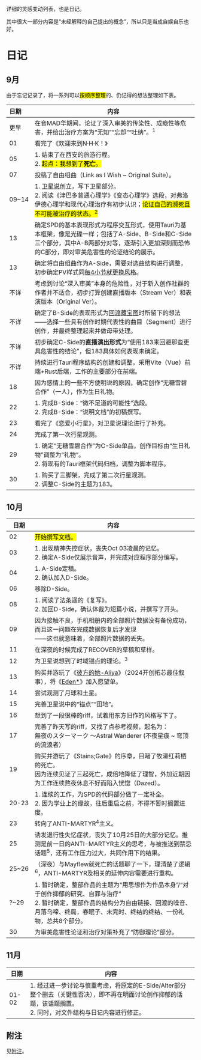 详细的灵感变动列表，也是日记。

其中很大一部分内容是“未经解释的自己提出的概念”，所以只是当成自娱自乐也好。

# 日记

## 9月

由于忘记记录了，将一系列可以<mark>按顺序整理</mark>的、仍记得的想法整理如下表。

|日期|内容|
|:--|--|
|更早|在音MAD华期间，论证了深入审美的传染性、成瘾性等危害，并给出治疗方案为“无知”“忘却”“吐纳”。<sup>1</sup>|
|01|看完了《欢迎来到N·H·K！》|
|05|1. 结束了在西安的旅游行程。<br>2. <mark>起点：我想到了**死亡**。</mark>|
|07|投稿了自由组曲（Link as I Wish ~ Original Suite）。|
|09~14|1. [卫星说](./theory/sate-theory.md)创立，写下卫星部分。<br>2. 阅读《津巴多普通心理学》《变态心理学》选段，对弗洛伊德心理学和现代心理治疗有初步认识；<mark>论证自己的濒死且不可能被治疗的状态。<sup>2</sup></mark>|
|13|确定SPD的基本表现形式为程序交互形式，使用Tauri为基本框架，像是光碟一样；包括了A-Side、B-Side和C-Side三个部分，其中A-B两部分对等，逐渐引入更加深刻而恐怖的C部分，即对审美危害性的论证结论的展示。|
|13|确定将自由组曲作为A-Side，需要对选曲结构进行调整，初步确定PV样式同[每4小节就更换风格](https://www.bilibili.com/video/BV15N4y1B7Wx)。|
|不详|考虑到讨论“深入审美”本身的危险性，对于新入创作社群的作者并不适合，初步打算创建直播版本（Stream Ver）和表演版本（Original Ver）。|
|不详|确定了B-Side的表现形式为[回渡藏宝图](https://lachrymal.net/bxm2021/)时所留下的想法——选择一些具有创作时期代表性的曲目（Segment）进行创作，并最终整理起来并做母带处理。|
|不详|初步确定C-Side的**直播演出形式**为“使用183来回避那些更具危害性的结论”，但183具体如何表现未确定。|
|不详|持续进行Tauri程序结构的创建和调整，采用Vite（Vue）前端+Rust后端，工作的主要部分在前端。|
|18|因为感情上的一些不方便明说的原因，确定创作“无糖雪碧合作”（一人），作为生日礼物。|
|22|1. 完成B-Side：“微不足道的可能性”选段。<br>2. 完成B-Side：“说明文档”的初稿撰写。|
|23|看完了《恋爱小行星》，对卫星说理论进行了补充。|
|24|完成了第一次行星观测。|
|29|1. 确定“无糖雪碧合作”为C-Side单品，创作目标由“生日礼物”调整为“礼物”。<br>2. 将现有的Tauri框架代码归档，调整为脚本程序。|
|30|1. 购买了三脚架，完成了第二次行星观测。<br>2. 调整C-Side的主题为183。|

## 10月

|日期|内容|
|--|--|
|02|<mark>开始撰写文档。</mark>|
|03|1. 出现精神失控症状，丧失Oct 03凌晨的记忆。<br>2. 确定A-Side仅展示音声，并完成对应程序部分编写。|
|04|1. A-Side定稿。<br>2. 确认加入D-Side。|
|06|移除D-Side。|
|08|1. 阅读了法条遥的《复写》。<br>2. 加回D-Side，确认体裁为短篇小说，并撰写了开头。|
|09|因为接触不良，手机相册内的全部照片数据没有备份成功，而且这一问题在完成数据恢复后才发现<br>——这也就意味着，全部照片数据的丢失。|
|11|在深夜的时候完成了RECOVER的草稿和草样。|
|12|为卫星说想到了时域锚点的理论。<sup>3</sup>|
|13|购买并游玩了《[彼方的她-Aliya](https://store.steampowered.com/app/2704110/Aliya/)》（2024开创拓芯最佳叙事），将《[Eden*](https://store.steampowered.com/app/315810/eden/)》加入愿望单。|
|14|尝试观测了月球和土星。|
|15|完善卫星说中的“锚点”“田地”。|
|16|想到了一段很棒的riff，试着用东方旧作的风格写下了。|
|17|完善了昨天写的riff，又找了点参考视频，起名为：<br>無夜のスターマーク ～Astral Wanderer (不夜星痕 ~ 穹顶的流浪者）|
|19|购买并游玩了《Stains;Gate》的序章，目睹了牧濑红莉栖的死亡。<br>因为连续见证了三起死亡，成倍地降低了理智，外加近期因为工作连续熬夜休息不好而陷入恍惚（Dazed）。|
|20-23|1. 连续的工作，为SPD的代码部分做了一定补全。<br>2. 因为学业上的缘故，往后重启之前，不得不暂时搁置进度。|
|23|转向了ANTI-MARTYR<sup>4</sup>主义。|
|25|诱发退行性失忆症状，丧失了10月25日的大部分记忆。推测是前一日的ANTI-MARTYR主义的思考，与被推送到禁忌话题<sup>5</sup>，还有工作压力过大，共同作用下的结果。|
|25~26|（深夜）与Mayflew就死亡的话题聊了一下，理清楚了逻辑<sup>6</sup>，ANTI-MARTYR及相关的延伸内容需要进行重构。|
|?~29|1. 暂时确定，整部作品的主题为“用思想作为作品本身”/“对于创作抑郁的研究、自罪与治疗”<br>2. 暂时确定，整部作品的结构分为自由链接、回渡的噪音、月落乌啼、终局，春眠子、未完时、终结的终结、一份礼物，总共8个部分。|
|30|为审美危害性论证和治疗对策补充了“防御理论”部分。|

## 11月

|日期|内容|
|--|--|
|01-02|1. 经过进一步讨论与慎重考虑，将原定的E-Side/Alter部分整个删去（关键性否决），即不再在明面讨论创作抑郁的话题，该话题搁置。<br>2. 同时，对文件结构与日记内容进行修正。|



## 附注

见[附注](diary-addon.md)。